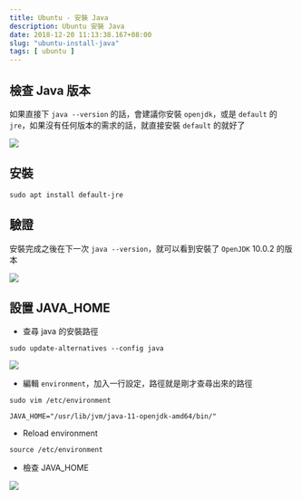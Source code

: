 ```yaml
---
title: Ubuntu - 安裝 Java
description: Ubuntu 安裝 Java
date: 2018-12-20 11:13:38.167+08:00
slug: "ubuntu-install-java"
tags: [ ubuntu ]
---
```


## 檢查 Java 版本

如果直接下 `java --version` 的話，會建議你安裝 `openjdk`，或是 `default` 的 `jre`，如果沒有任何版本的需求的話，就直接安裝 `default` 的就好了

![](/images/404.webp)

## 安裝

```shell
sudo apt install default-jre
```

## 驗證

安裝完成之後在下一次 `java --version`，就可以看到安裝了 `OpenJDK` 10.0.2 的版本

![](/images/404.webp)

## 設置 JAVA_HOME

- 查尋 java 的安裝路徑

```shell
sudo update-alternatives --config java
```

![](/images/404.webp)

- 編輯 `environment`，加入一行設定，路徑就是剛才查尋出來的路徑

```shell
sudo vim /etc/environment
```

```shell
JAVA_HOME="/usr/lib/jvm/java-11-openjdk-amd64/bin/"
```

- Reload environment

```shell
source /etc/environment
```

- 檢查 JAVA_HOME

![](/images/404.webp)